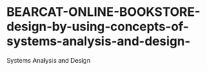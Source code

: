 # BEARCAT-ONLINE-BOOKSTORE-design-by-using-concepts-of-systems-analysis-and-design-
Systems Analysis and Design 
